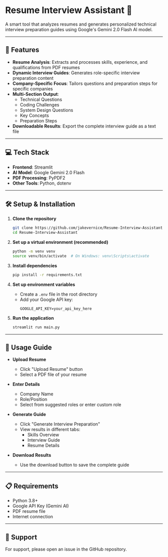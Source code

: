 
# Resume Interview Assistant 🎯

A smart tool that analyzes resumes and generates personalized technical interview preparation guides using Google's Gemini 2.0 Flash AI model.

---

## 🚀 Features

- **Resume Analysis**: Extracts and processes skills, experience, and qualifications from PDF resumes
- **Dynamic Interview Guides**: Generates role-specific interview preparation content
- **Company-Specific Focus**: Tailors questions and preparation steps for specific companies
- **Multi-Section Output**:
  - Technical Questions
  - Coding Challenges
  - System Design Questions
  - Key Concepts
  - Preparation Steps
- **Downloadable Results**: Export the complete interview guide as a text file

---

## 💻 Tech Stack

- **Frontend**: Streamlit  
- **AI Model**: Google Gemini 2.0 Flash  
- **PDF Processing**: PyPDF2  
- **Other Tools**: Python, dotenv

---

## 🛠️ Setup & Installation

1. **Clone the repository**
    ```bash
    git clone https://github.com/jakevernice/Resume-Interview-Assistant.git
    cd Resume-Interview-Assistant
    ```

2. **Set up a virtual environment (recommended)**
    ```bash
    python -m venv venv
    source venv/bin/activate  # On Windows: venv\Scripts\activate
    ```

3. **Install dependencies**
    ```bash
    pip install -r requirements.txt
    ```

4. **Set up environment variables**
    - Create a `.env` file in the root directory
    - Add your Google API key:
      ```env
      GOOGLE_API_KEY=your_api_key_here
      ```

5. **Run the application**
    ```bash
    streamlit run main.py
    ```

---

## 📖 Usage Guide

- **Upload Resume**
  - Click "Upload Resume" button
  - Select a PDF file of your resume

- **Enter Details**
  - Company Name
  - Role/Position
  - Select from suggested roles or enter custom role

- **Generate Guide**
  - Click "Generate Interview Preparation"
  - View results in different tabs:
    - Skills Overview
    - Interview Guide
    - Resume Details

- **Download Results**
  - Use the download button to save the complete guide

---

## 📋 Requirements

- Python 3.8+
- Google API Key (Gemini AI)
- PDF resume file
- Internet connection

---

## 💬 Support

For support, please open an issue in the GitHub repository.
